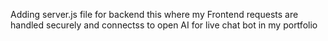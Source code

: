 Adding server.js file for backend this where my Frontend requests are handled securely and connectss to open AI for live chat bot in my portfolio
